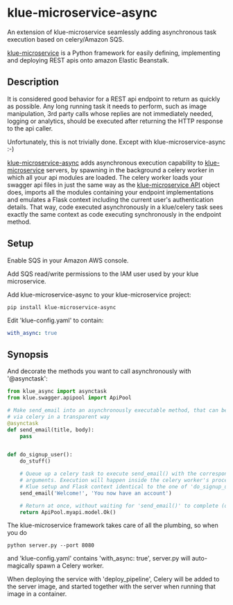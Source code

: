 # klue-microservice-async

An extension of klue-microservice seamlessly adding asynchronous task execution
based on celery/Amazon SQS.

[klue-microservice](https://github.com/erwan-lemonnier/klue-microservice) is a
Python framework for easily defining, implementing and deploying REST apis onto
amazon Elastic Beanstalk.

## Description

It is considered good behavior for a REST api endpoint to return as quickly as
possible. Any long running task it needs to perform, such as image
manipulation, 3rd party calls whose replies are not immediately needed, logging
or analytics, should be executed after returning the HTTP response to the api
caller.

Unfortunately, this is not trivially done. Except with klue-microservice-async :-)

[klue-microservice-async](https://github.com/erwan-lemonnier/klue-microservice-async)
adds asynchronous execution capability to
[klue-microservice](https://github.com/erwan-lemonnier/klue-microservice)
servers, by spawning in the background a celery worker in which all your api
modules are loaded. The celery worker loads your swagger api files in just the
same way as the [klue-microservice
API](https://github.com/erwan-lemonnier/klue-microservice/blob/master/klue_microservice/__init__.py)
object does, imports all the modules containing your endpoint implementations
and emulates a Flask context including the current user's authentication
details. That way, code executed asynchronously in a klue/celery task sees
exactly the same context as code executing synchronously in the endpoint
method.

## Setup

Enable SQS in your Amazon AWS console.

Add SQS read/write permissions to the IAM user used by your klue microservice.

Add klue-microservice-async to your klue-microservice project:

```shell
pip install klue-microservice-async
```

Edit 'klue-config.yaml' to contain:

```yaml
with_async: true
```

## Synopsis

And decorate the methods you want to call asynchronously with '@asynctask':

```python
from klue_async import asynctask
from klue.swagger.apipool import ApiPool

# Make send_email into an asynchronously executable method, that can be called
# via celery in a transparent way
@asynctask
def send_email(title, body):
    pass


def do_signup_user():
    do_stuff()

    # Queue up a celery task to execute send_email() with the corresponding
    # arguments. Execution will happen inside the celery worker's process, in a
    # Klue setup and Flask context identical to the one of 'do_signup_user()'
    send_email('Welcome!', 'You now have an account')

    # Return at once, without waiting for 'send_email()' to complete (or even start)
    return ApiPool.myapi.model.Ok()
```

The klue-microservice framework takes care of all the plumbing, so when you do

```
python server.py --port 8080
```

and 'klue-config.yaml' contains 'with_async: true', server.py will auto-magically
spawn a Celery worker.

When deploying the service with 'deploy_pipeline', Celery will be added to the
server image, and started together with the server when running that image in a
container.